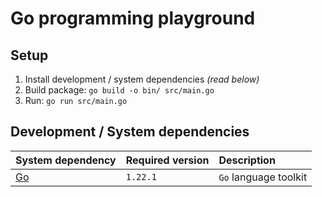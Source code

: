 # Go programming playground

## Setup

1. Install development / system dependencies _(read below)_
2. Build package: `go build -o bin/ src/main.go`
3. Run: `go run src/main.go`

## Development / System dependencies

| System dependency    | Required version | Description           |
| :------------------- | :--------------- | :-------------------- |
| [Go](https://go.dev) | `1.22.1`         | `Go` language toolkit |

